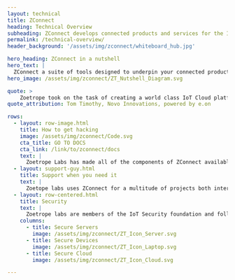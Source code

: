 ```yaml
---
layout: technical
title: ZConnect
heading: Technical Overview
subheading: ZConnect develops connected products and services for the Internet of Things, Wearables and other smart devices
permalink: /technical-overview/
header_background: '/assets/img/zconnect/whiteboard_hub.jpg'

hero_heading: ZConnect in a nutshell
hero_text: |
  ZConnect a suite of tools designed to underpin your connected product ambitions. It's been built from the ground up to allow development of bespoke systems, but simultaniously remove the need for commodity components to be built from scratch in-house. The result is a flexible and secure system with sensible defaults for IoT projects.
hero_image: /assets/img/zconnect/ZT_Nutshell_Diagram.svg

quote: >
    Zoetrope took on the task of creating a world class IoT Cloud platform and mobile application that was easily scalable to serve millions of customers for Novo.
quote_attribution: Tom Timothy, Novo Innovations, powered by e.on

rows:
  - layout: row-image.html
    title: How to get hacking
    image: /assets/img/zconnect/Code.svg
    cta_title: GO TO DOCS
    cta_link: /link/to/zconnect/docs
    text: |
      Zoetrope Labs has made all of the components of ZConnect available online, along with documentation and details of how to start developing on ZConnect.
  - layout: support-guy.html
    title: Support when you need it
    text: |
      Zoetope labs uses ZConnect for a multitude of projects both internally and for our clients. we're able to offer training, support and consulting, whatever your level of expertise. In some cases that may be a complete project delivery, in others it might just be a 1 day training session with your developers.
  - layout: row-centered.html
    title: Security
    text: |
      Zoetrope labs are members of the IoT Security foundation and follow the published best practice guidelines for creating safe and secure software, both for devices and cloud software which they connect to. Get in touch with us to ask any more specific questions and we'd be happy to help!
    columns:
      - title: Secure Servers
        image: /assets/img/zconnect/ZT_Icon_Server.svg
      - title: Secure Devices
        image: /assets/img/zconnect/ZT_Icon_Laptop.svg
      - title: Secure Cloud
        image: /assets/img/zconnect/ZT_Icon_Cloud.svg

---
```


